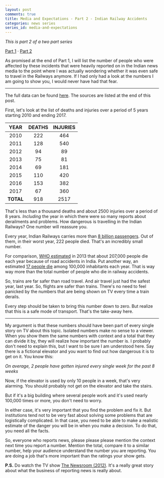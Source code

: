```yaml
---
layout: post
comments: true
title: Media and Expectations - Part 2 - Indian Railway Accidents
categories: news series
series_id: media-and-expectations
---
```


_This is part 2 of a two part series_

[Part 1][5] &middot; [Part 2][6]

As promised at the end of Part 1, I will list the number of people who were
affected by these incidents that were heavily reported on in the Indian news
media to the point where I was actually wondering whether it was even safe to
travel in the Railways anymore. If I had only had a look at the numbers I am
going to show you, I would never have had that fear.

***

The full data can be found [here][4].
The sources are listed at the end of this post.

First, let's look at the list of deaths and injuries over a period of 5 years
starting 2010 and ending 2017.

**YEAR** | **DEATHS** | **INJURIES**
:---: | :---: | :---:
2010 | 222 | 464
2011 | 128 | 540
2012 | 94 | 89
2013 | 75 | 81
2014 | 69 | 181
2015 | 110 | 420
2016 | 153 | 382
2017 | 67 | 360
**TOTAL** | 918 | 2517

That's less than a thousand deaths and about 2500 injuries over a period of 8
years. _Including_ the year in which there were so many reports about
derailments and problems. How dangerous is travelling in the Indian Railways?
One number will reassure you.

Every year, Indian Railways carries more than [8 billion passengers][1]. Out of them,
in their worst year, 222 people died. That's an incredibly small number.

For comparison, [WHO estimated][2] in 2013 that about 207,000 people die each
year because of road accidents in India. Put another way, an estimated [17
people die][3] among 100,000 inhabitants each year. That is way way more than
the total number of people who die in railway accidents.

So, trains are far safer than road travel. And air travel just had the safest
year, last year. So, flights are safer than trains. There's no need to feel
panicked by the numbers that are being shown on TV every time a train derails.

Every step should be taken to bring this number down to zero. But realize that
this is a safe mode of transport. That's the take-away here.

***

My argument is that these numbers should have been part of every single story on
TV about this topic. Isolated numbers make no sense to a viewer. When you show
them the same numbers with context and a total that they can divide it by, they
will realize how important the number is. I probably don't need to explain this,
but I want to be sure I am understood here. Say there is a fictional elevator
and you want to find out how dangerous it is to get on it. You know this:

_On average, 2 people have gotten injured every single week for the past 8 weeks_

Now, if the elevator is used by only 10 people in a week, that's very alarming.
You should probably not get on the elevator and take the stairs.

But if it's a big building where several people work and it's used nearly
100,000 times or more, you don't need to worry.

In either case, it's very important that you find the problem and fix it. But
institutions tend not to be very fast about solving some problems that are
logistically complicated. In that case, you need to be able to make a realistic
estimate of the danger you will be in when you make a decision. To do that, you
need all the facts.

So, everyone who reports news, please please please mention the context next
time you report a number. Mention the total, compare it to a similar number,
help your audience understand the number you are reporting. You are doing a job
that's more important than the ratings your show gets.

**P.S.** Do watch the TV show [The Newsroom
(2012)](https://www.imdb.com/title/tt1870479/?ref_=fn_al_tt_1). It's a really
great story about what the business of reporting news is really about.

[1]: /public/data/indian-railway-usage.pdf
[2]: http://www.who.int/violence_injury_prevention/road_safety_status/2015/GSRRS2015_data/en/
[3]: /public/data/indian-road-safety-who-a2.pdf
[4]: /public/data/indian-railway-accidents.ods
[5]: https://blog.siddharthkannan.in/news/series/2018/07/30/news-media-expectations-1/
[6]: https://blog.siddharthkannan.in/news/series/2018/08/17/news-media-expectations-2/
